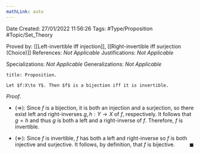 ```yaml
---
mathLink: auto
---
```


<div class="topSpace"></div>

Date Created: 27/01/2022 11:56:26
Tags: #Type/Proposition #Topic/Set_Theory

Proved by: [[Left-invertible iff injection]], [[Right-invertible iff surjection (Choice)]]
References: _Not Applicable_
Justifications: _Not Applicable_

Specializations: _Not Applicable_
Generalizations: _Not Applicable_

``` ad-Proposition
title: Proposition.

Let $f:X\to Y$. Then $f$ is a bijection iff it is invertible.

```

_Proof_.
* ($\Rightarrow$): Since $f$ is a bijection, it is both an injection and a surjection, so there exist left and right-inverses $g,h:Y\to X$ of $f$, respectively. It follows that $g=h$ and thus $g$ is both a left and a right-inverse of $f$. Therefore, $f$ is invertible.

* ($\Leftarrow$): Since $f$ is invertible, $f$ has both a left and right-inverse so $f$ is both injective and surjective. It follows, by definition, that $f$ is bijective.<span style="float:right;">$\blacksquare$</span>
